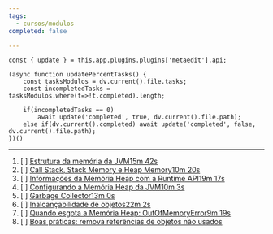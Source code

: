 ```yaml
---
tags:
  - cursos/modulos
completed: false

---
```


```dataviewjs
const { update } = this.app.plugins.plugins['metaedit'].api;

(async function updatePercentTasks() {
	const tasksModulos = dv.current().file.tasks;
	const incompletedTasks = tasksModulos.where(t=>!t.completed).length;
	
	if(incompletedTasks == 0)
		await update('completed', true, dv.current().file.path);
	else if(dv.current().completed) await update('completed', false, dv.current().file.path);
})()
```
---
1. [ ] [Estrutura da memória da JVM15m 42s](https://app.algaworks.com/aulas/4479/estrutura-da-memoria-da-jvm)
2. [ ] [Call Stack, Stack Memory e Heap Memory10m 20s](https://app.algaworks.com/aulas/4480/call-stack-stack-memory-e-heap-memory)
3. [ ] [Informações da Memória Heap com a Runtime API19m 17s](https://app.algaworks.com/aulas/4481/informacoes-da-memoria-heap-com-a-runtime-api)
4. [ ] [Configurando a Memória Heap da JVM10m 3s](https://app.algaworks.com/aulas/4482/configurando-a-memoria-heap-da-jvm)
5. [ ] [Garbage Collector13m 0s](https://app.algaworks.com/aulas/4483/garbage-collector)
6. [ ] [Inalcançabilidade de objetos22m 2s](https://app.algaworks.com/aulas/4484/inalcancabilidade-de-objetos)
7. [ ] [Quando esgota a Memória Heap: OutOfMemoryError9m 19s](https://app.algaworks.com/aulas/4485/quando-esgota-a-memoria-heap-outofmemoryerror)
8. [ ] [Boas práticas: remova referências de objetos não usados](https://app.algaworks.com/aulas/4486/boas-praticas-remova-referencias-de-objetos-nao-usados)